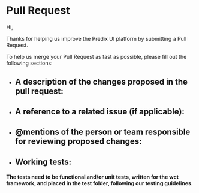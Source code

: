 # Pull RequestHi,Thanks for helping us improve the Predix UI platform by submitting a Pull Request.To help us merge your Pull Request as fast as possible, please fill out the following sections:* ## A description of the changes proposed in the pull request:* ## A reference to a related issue (if applicable):* ## @mentions of the person or team responsible for reviewing proposed changes:* ## Working tests:#### The tests need to be functional and/or unit tests, written for the wct framework, and placed in the test folder, following our testing guidelines.